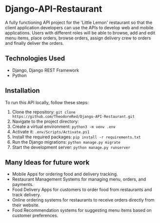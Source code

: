 # Django-API-Restaurant

 A fully functioning API project for the 'Little Lemon' restaurant so that the client application developers can use the APIs to develop web and mobile applications. Users with different roles will be able to browse, add and edit menu items, place orders, browse orders, assign delivery crew to orders and finally deliver the orders. 

## Technologies Used

- Django, Django REST Framework
- Python

## Installation

To run this API locally, follow these steps:

1. Clone the repository:
   `git clone https://github.com/TheodoreRed/Django-API-Restaurant.git`
2. Navigate to the project directory:
3. Create a virtual environment:
   `python3 -m venv .env`
4.  Activate it:
   `.env/Scripts/Activate.ps1`
5. Install the required packages:
   `pip install -r requirements.txt`
6. Run the Django migrations:
   `python manage.py migrate`
7. Start the development server:
   `python manage.py runserver`

## Many Ideas for future work
- Mobile Apps for ordering food and delivery tracking.
- Restaurant Management Systems for managing menu, orders, and payments.
- Food Delivery Apps for customers to order food from restaurants and track delivery.
- Online ordering systems for restaurants to receive orders directly from their website.
- Food Recommendation systems for suggesting menu items based on customer preferences.
